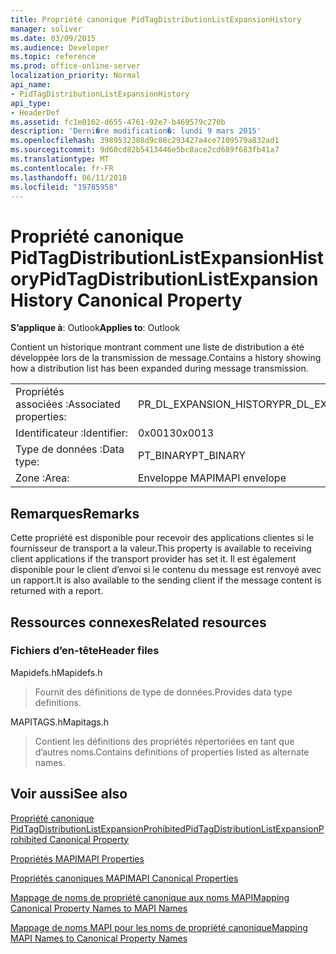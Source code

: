```yaml
---
title: Propriété canonique PidTagDistributionListExpansionHistory
manager: soliver
ms.date: 03/09/2015
ms.audience: Developer
ms.topic: reference
ms.prod: office-online-server
localization_priority: Normal
api_name:
- PidTagDistributionListExpansionHistory
api_type:
- HeaderDef
ms.assetid: fc1e0162-d655-4761-92e7-b469579c270b
description: 'Derni�re modification�: lundi 9 mars 2015'
ms.openlocfilehash: 3989532388d9c88c293427a4ce7109579a832ad1
ms.sourcegitcommit: 9d60cd82b5413446e5bc8ace2cd689f683fb41a7
ms.translationtype: MT
ms.contentlocale: fr-FR
ms.lasthandoff: 06/11/2018
ms.locfileid: "19785958"
---
```

# <a name="pidtagdistributionlistexpansionhistory-canonical-property"></a><span data-ttu-id="7c1eb-103">Propriété canonique PidTagDistributionListExpansionHistory</span><span class="sxs-lookup"><span data-stu-id="7c1eb-103">PidTagDistributionListExpansionHistory Canonical Property</span></span>

  
  
<span data-ttu-id="7c1eb-104">**S’applique à**: Outlook</span><span class="sxs-lookup"><span data-stu-id="7c1eb-104">**Applies to**: Outlook</span></span> 
  
<span data-ttu-id="7c1eb-105">Contient un historique montrant comment une liste de distribution a été développée lors de la transmission de message.</span><span class="sxs-lookup"><span data-stu-id="7c1eb-105">Contains a history showing how a distribution list has been expanded during message transmission.</span></span> 
  
|||
|:-----|:-----|
|<span data-ttu-id="7c1eb-106">Propriétés associées :</span><span class="sxs-lookup"><span data-stu-id="7c1eb-106">Associated properties:</span></span>  <br/> |<span data-ttu-id="7c1eb-107">PR_DL_EXPANSION_HISTORY</span><span class="sxs-lookup"><span data-stu-id="7c1eb-107">PR_DL_EXPANSION_HISTORY</span></span>  <br/> |
|<span data-ttu-id="7c1eb-108">Identificateur :</span><span class="sxs-lookup"><span data-stu-id="7c1eb-108">Identifier:</span></span>  <br/> |<span data-ttu-id="7c1eb-109">0x0013</span><span class="sxs-lookup"><span data-stu-id="7c1eb-109">0x0013</span></span>  <br/> |
|<span data-ttu-id="7c1eb-110">Type de données :</span><span class="sxs-lookup"><span data-stu-id="7c1eb-110">Data type:</span></span>  <br/> |<span data-ttu-id="7c1eb-111">PT_BINARY</span><span class="sxs-lookup"><span data-stu-id="7c1eb-111">PT_BINARY</span></span>  <br/> |
|<span data-ttu-id="7c1eb-112">Zone :</span><span class="sxs-lookup"><span data-stu-id="7c1eb-112">Area:</span></span>  <br/> |<span data-ttu-id="7c1eb-113">Enveloppe MAPI</span><span class="sxs-lookup"><span data-stu-id="7c1eb-113">MAPI envelope</span></span>  <br/> |
   
## <a name="remarks"></a><span data-ttu-id="7c1eb-114">Remarques</span><span class="sxs-lookup"><span data-stu-id="7c1eb-114">Remarks</span></span>

<span data-ttu-id="7c1eb-115">Cette propriété est disponible pour recevoir des applications clientes si le fournisseur de transport a la valeur.</span><span class="sxs-lookup"><span data-stu-id="7c1eb-115">This property is available to receiving client applications if the transport provider has set it.</span></span> <span data-ttu-id="7c1eb-116">Il est également disponible pour le client d’envoi si le contenu du message est renvoyé avec un rapport.</span><span class="sxs-lookup"><span data-stu-id="7c1eb-116">It is also available to the sending client if the message content is returned with a report.</span></span> 
  
## <a name="related-resources"></a><span data-ttu-id="7c1eb-117">Ressources connexes</span><span class="sxs-lookup"><span data-stu-id="7c1eb-117">Related resources</span></span>

### <a name="header-files"></a><span data-ttu-id="7c1eb-118">Fichiers d’en-tête</span><span class="sxs-lookup"><span data-stu-id="7c1eb-118">Header files</span></span>

<span data-ttu-id="7c1eb-119">Mapidefs.h</span><span class="sxs-lookup"><span data-stu-id="7c1eb-119">Mapidefs.h</span></span>
  
> <span data-ttu-id="7c1eb-120">Fournit des définitions de type de données.</span><span class="sxs-lookup"><span data-stu-id="7c1eb-120">Provides data type definitions.</span></span>
    
<span data-ttu-id="7c1eb-121">MAPITAGS.h</span><span class="sxs-lookup"><span data-stu-id="7c1eb-121">Mapitags.h</span></span>
  
> <span data-ttu-id="7c1eb-122">Contient les définitions des propriétés répertoriées en tant que d’autres noms.</span><span class="sxs-lookup"><span data-stu-id="7c1eb-122">Contains definitions of properties listed as alternate names.</span></span>
    
## <a name="see-also"></a><span data-ttu-id="7c1eb-123">Voir aussi</span><span class="sxs-lookup"><span data-stu-id="7c1eb-123">See also</span></span>



[<span data-ttu-id="7c1eb-124">Propriété canonique PidTagDistributionListExpansionProhibited</span><span class="sxs-lookup"><span data-stu-id="7c1eb-124">PidTagDistributionListExpansionProhibited Canonical Property</span></span>](pidtagdistributionlistexpansionprohibited-canonical-property.md)


[<span data-ttu-id="7c1eb-125">Propriétés MAPI</span><span class="sxs-lookup"><span data-stu-id="7c1eb-125">MAPI Properties</span></span>](mapi-properties.md)
  
[<span data-ttu-id="7c1eb-126">Propriétés canoniques MAPI</span><span class="sxs-lookup"><span data-stu-id="7c1eb-126">MAPI Canonical Properties</span></span>](mapi-canonical-properties.md)
  
[<span data-ttu-id="7c1eb-127">Mappage de noms de propriété canonique aux noms MAPI</span><span class="sxs-lookup"><span data-stu-id="7c1eb-127">Mapping Canonical Property Names to MAPI Names</span></span>](mapping-canonical-property-names-to-mapi-names.md)
  
[<span data-ttu-id="7c1eb-128">Mappage de noms MAPI pour les noms de propriété canonique</span><span class="sxs-lookup"><span data-stu-id="7c1eb-128">Mapping MAPI Names to Canonical Property Names</span></span>](mapping-mapi-names-to-canonical-property-names.md)

